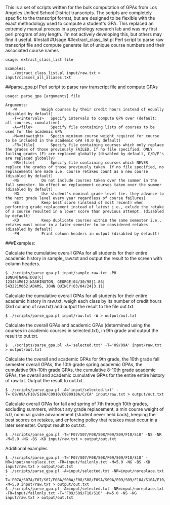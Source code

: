 This is a set of scripts written for the bulk computation of GPAs from Los Angeles Unified School District transcripts. The scripts are completely specific to the transcript format, but are designed to be flexible with the exact methodology used to compute a student's GPA. This replaced an extremely manual process in a psychology research lab and was my first perl program of any length. I’m not actively developing this, but others may find it useful.
#Install
#Usage
##extract_class_list.pl
Perl script to parse raw transcript file and compute generate list of unique
course numbers and their associated course names

```
usage: extract_class_list file

Examples:
   ./extract_class_list.pl input/raw.txt > input/classes_all_aliases.txt
```
##parse_gpa.pl
Perl script to parse raw transcript file and compute GPAs
```
usage: parse_gpa [arguments] file

Arguments:
   -W			Weigh courses by their credit hours instead of equally (disabled by default)
   -T=<intervals>	Specify intervals to compute GPA over (default: all courses, cumulative)
   -A=<file>		Specify file containing lists of courses to be used for the academic GPA
   -M=<minweight>	Speciy minimum course weight required for course to be included in the academic GPA (0.0 by default)
   -FR=[file]		Specify file containing courses which only replace the grades of those previously FAILED. If no file specified, ONLY failing grades (F) are replaced globally (disabled by default, C/D/F's are replaced globally)
   -NR=[file]		Specify file containing courses which NEVER replace the grades of those previously taken. If no file specified, no replacements are made i.e, course retakes count as a new course (disabled by default)
   -NS			Do not include courses taken over the summer in the fall semester. No effect on replacement courses taken over the summer (disabled by default)
   -NG			Use student's nominal grade level (ie. they advance to the next grade level every year regardless of course failures)
   -BS			Keep best score (instead of most recent) when performing grade replacement instead of latest i.e., exlude the retake of a course resulted in a lower score than previous attempt. (disabled by default)
   -KD			Keep duplicate courses within the same semester i.e., retakes must occur in a later semester to be considered retakes (disabled by default)
   -PH			Print column headers in output (disabled by default)
```
###Examples:

Calculate the cumulative overall GPAs for all students for their entire academic history in sample_raw.txt and output the result to the screen with column headers.
```
$ ./scripts/parse_gpa.pl input/sample_raw.txt -PH
IDNUM|NAME|DOB|C|
123454M612|WASHINGTON, GEORGE|04/30/98|1.86|
543221M062|ADAMS, JOHN QUINCY|03/04/24|3.11|
```
Calculate the cumulative overall GPAs for all students for their entire academic history in raw.txt, weigh each class by its number of credit hours (3rd column of raw.txt) and output the result to the file out.txt.
```
$ ./scripts/parse_gpa.pl input/raw.txt -W > output/out.txt
```
Calculate the overall GPAs and academic GPAs (determined using the courses in academic courses in selected.txt), in 9th grade and output the result to out.txt.
```
$  ./scripts/parse_gpa.pl -A='selected.txt' -T='09/09A' input/raw.txt > output/out.txt
```
Calculate the overall and academic GPAs for 9th grade, the 10th grade fall semester overall GPAs, the 10th grade spring academic GPAs, the cumulative 9th-10th grade GPAs, the cumulative 8-10th grade academic GPAs, the overall and academic cumulative GPAs for the entire entire history of raw.txt. Output the result to out.txt.
```
$ ./scripts/parse_gpa.pl -A='input/selected.txt' -T='09/09A/F10/S10A/C0910/C080910A/C/CA' input/raw.txt > output/out.txt
```
Calculate overall GPAs for fall and spring of 7th through 10th grades, excluding summers, without any grade replacement, a min course weight of 5.0, nominal grade advancement (student never held back), keeping the best scores on retakes, and enforcing policy that retakes must occur in a later semester. Output result to out.txt.
```
$ ./scripts/parse_gpa.pl -T='F07/S07/F08/S08/F09/S09/F10/S10' -NS -NR -M=5.0 -NG -BS -KD input/raw.txt > output/out.txt 
```
Additional examples
```
$ ./scripts/parse_gpa.pl -T='F07/S07/F08/S08/F09/S09/F10/S10' -NR=input/noreplace.txt -FR=input/failonly.txt -M=5.0 -NG -BS -KD input/raw.txt > output/out.txt
$ ./scripts/parse_gpa.pl -A=input/selected.txt -NR=input/noreplace.txt -T='F07A/S07A/F07/S07/F08A/S08A/F08/S08/F09A/S09A/F09/S09/F10A/S10A/F10/S10/' -M=5.0 input/raw.txt > output/out.txt
$ ./scripts/parse_gpa.pl -A=input/selected.txt -NR=input/noreplace.txt -FR=input/failonly.txt -T='F09/S09/F10/S10' -M=5.0 -NS -NG input/raw.txt > output/out.txt
```
